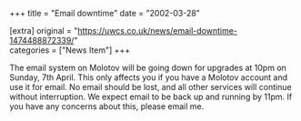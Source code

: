 +++
title = "Email downtime"
date = "2002-03-28"

[extra]
original = "https://uwcs.co.uk/news/email-downtime-1474488872339/"    
categories = ["News Item"]
+++

The email system on Molotov will be going down for upgrades at 10pm on Sunday, 7th April. This only affects you if you have a Molotov account and use it for email. No email should be lost, and all other services will continue without interruption. We expect email to be back up and running by 11pm. If you have any concerns about this, please email me.

